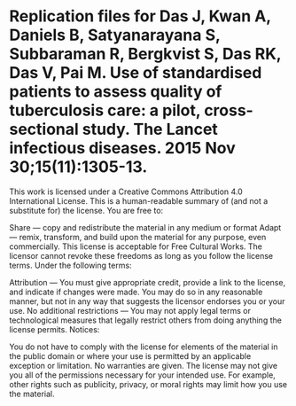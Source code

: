 # Replication files for Das J, Kwan A, Daniels B, Satyanarayana S, Subbaraman R, Bergkvist S, Das RK, Das V, Pai M. Use of standardised patients to assess quality of tuberculosis care: a pilot, cross-sectional study. The Lancet infectious diseases. 2015 Nov 30;15(11):1305-13.

This work is licensed under a Creative Commons Attribution 4.0 International License. This is a human-readable summary of (and not a substitute for) the license. You are free to:

Share — copy and redistribute the material in any medium or format Adapt — remix, transform, and build upon the material for any purpose, even commercially. This license is acceptable for Free Cultural Works. The licensor cannot revoke these freedoms as long as you follow the license terms. Under the following terms:

Attribution — You must give appropriate credit, provide a link to the license, and indicate if changes were made. You may do so in any reasonable manner, but not in any way that suggests the licensor endorses you or your use. No additional restrictions — You may not apply legal terms or technological measures that legally restrict others from doing anything the license permits. Notices:

You do not have to comply with the license for elements of the material in the public domain or where your use is permitted by an applicable exception or limitation. No warranties are given. The license may not give you all of the permissions necessary for your intended use. For example, other rights such as publicity, privacy, or moral rights may limit how you use the material.
